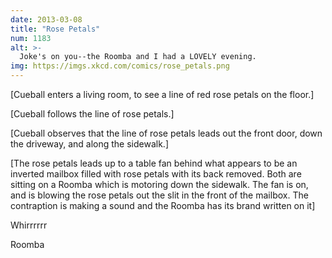 ```yaml
---
date: 2013-03-08
title: "Rose Petals"
num: 1183
alt: >-
  Joke's on you--the Roomba and I had a LOVELY evening.
img: https://imgs.xkcd.com/comics/rose_petals.png
---
```

[Cueball enters a living room, to see a line of red rose petals on the floor.]

[Cueball follows the line of rose petals.]

[Cueball observes that the line of rose petals leads out the front door, down the driveway, and along the sidewalk.]

[The rose petals leads up to a table fan behind what appears to be an inverted mailbox filled with rose petals with its back removed. Both are sitting on a Roomba which is motoring down the sidewalk. The fan is on, and is blowing the rose petals out the slit in the front of the mailbox. The contraption is making a sound and the Roomba has its brand written on it]

Whirrrrrr

Roomba